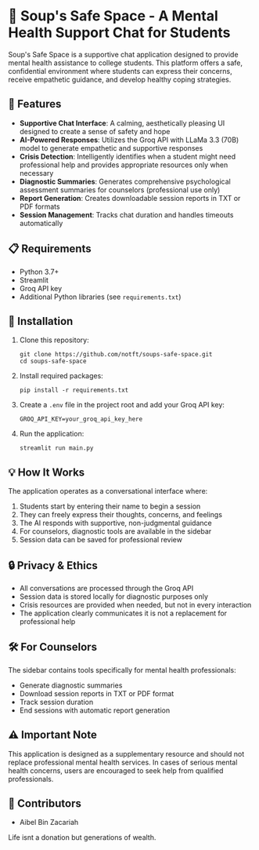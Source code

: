 # 🌱 Soup's Safe Space - A Mental Health Support Chat for Students

Soup's Safe Space is a supportive chat application designed to provide mental health assistance to college students. This platform offers a safe, confidential environment where students can express their concerns, receive empathetic guidance, and develop healthy coping strategies.

## 🌟 Features

- **Supportive Chat Interface**: A calming, aesthetically pleasing UI designed to create a sense of safety and hope
- **AI-Powered Responses**: Utilizes the Groq API with LLaMa 3.3 (70B) model to generate empathetic and supportive responses
- **Crisis Detection**: Intelligently identifies when a student might need professional help and provides appropriate resources only when necessary
- **Diagnostic Summaries**: Generates comprehensive psychological assessment summaries for counselors (professional use only)
- **Report Generation**: Creates downloadable session reports in TXT or PDF formats
- **Session Management**: Tracks chat duration and handles timeouts automatically

## 📋 Requirements

- Python 3.7+
- Streamlit
- Groq API key
- Additional Python libraries (see `requirements.txt`) 

## 🚀 Installation

1. Clone this repository:
   ```
   git clone https://github.com/notft/soups-safe-space.git
   cd soups-safe-space
   ```

2. Install required packages:
   ```
   pip install -r requirements.txt
   ```

3. Create a `.env` file in the project root and add your Groq API key:
   ```
   GROQ_API_KEY=your_groq_api_key_here
   ```

4. Run the application:
   ```
   streamlit run main.py
   ```

## 💡 How It Works

The application operates as a conversational interface where:

1. Students start by entering their name to begin a session
2. They can freely express their thoughts, concerns, and feelings
3. The AI responds with supportive, non-judgmental guidance
4. For counselors, diagnostic tools are available in the sidebar
5. Session data can be saved for professional review

## 🔒 Privacy & Ethics

- All conversations are processed through the Groq API
- Session data is stored locally for diagnostic purposes only
- Crisis resources are provided when needed, but not in every interaction
- The application clearly communicates it is not a replacement for professional help

## 🛠️ For Counselors

The sidebar contains tools specifically for mental health professionals:

- Generate diagnostic summaries
- Download session reports in TXT or PDF format
- Track session duration
- End sessions with automatic report generation

## ⚠️ Important Note

This application is designed as a supplementary resource and should not replace professional mental health services. In cases of serious mental health concerns, users are encouraged to seek help from qualified professionals.


## 👥 Contributors

- Aibel Bin Zacariah


Life isnt a donation but generations of wealth. 
